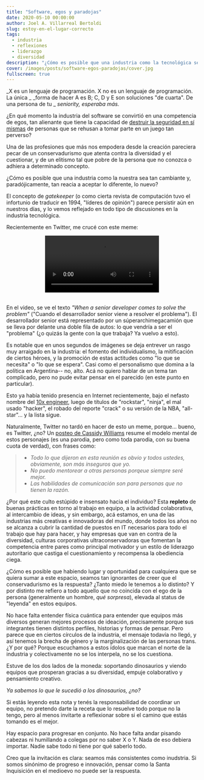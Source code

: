 ```yaml
---
title: "Software, egos y paradojas"
date: 2020-05-10 00:00:00
author: Joel A. Villarreal Bertoldi
slug: estoy-en-el-lugar-correcto
tags: 
  - industria
  - reflexiones
  - liderazgo
  - diversidad
description: "¿Cómo es posible que una industria como la tecnológica sea tan cambiante y, paradójicamente, tan reacia a aceptar lo diferente, lo nuevo?"
cover: /images/posts/software-egos-paradojas/cover.jpg
fullscreen: true
---
```


_X es un lenguaje de programación. X no es un lenguaje de programación. La única _
_forma de hacer A es B; C, D y E son soluciones "de cuarta". De una persona de tu _
_seniority, esperaba más._

¿En qué momento la industria del software se convirtió en una competencia de egos,
tan alienante que tiene la capacidad de 
[destruir la seguridad en sí mismas](/estoy-en-el-lugar-correcto) de personas
que se rehusan a tomar parte en un juego tan perverso?

Una de las profesiones que más nos empodera desde la creación pareciera pecar
de un conservadurismo que atenta contra la diversidad y el cuestionar, y de
un elitismo tal que pobre de la persona que no conozca o adhiera a determinado
concepto.

¿Cómo es posible que una industria como la nuestra sea tan cambiante y, paradójicamente,
tan reacia a aceptar lo diferente, lo nuevo?

El concepto de *gatekeeper* (o como cierta revista de computación tuvo el infortunio de
traducir en 1994, "líderes de opinión") parece persistir aún en nuestros días,
y lo vemos reflejado en todo tipo de discusiones en la industria tecnológica.

Recientemente en Twitter, me crucé con este meme:

<center>
    <video loop autoplay src="https://video.twimg.com/tweet_video/EXqXyVmWAAEiSMo.mp4" />
</center>
<br>

En el video, se ve el texto _"When a senior developer comes to solve the problem"_
("Cuando el desarrollador senior viene a resolver el problema"). El desarrollador
senior está representado por un súperarchimegacamión que se lleva por delante una
doble fila de autos: lo que vendría a ser el "problema" (¿o quizás la gente con la
que trabaja? Ya vuelvo a esto).

Es notable que en unos segundos de imágenes se deja entrever un rasgo muy arraigado
en la industria: el fomento del individualismo, la mitificación de ciertos héroes,
y la promoción de estas actitudes como "lo que se necesita" o "lo que se espera".
Casi como el personalismo que domina a la política en Argentina-- no, alto. Acá
no quiero hablar de un tema tan complicado, pero no pude evitar pensar en el parecido
(en este punto en particular).

Esto ya había tenido presencia en Internet recientemente, bajo el nefasto nombre del
[10x engineer](https://twitter.com/skirani/status/1149302828420067328), luego de
títulos de "rockstar", "ninja", el mal usado "hacker", el robado del reporte "crack"
o su versión de la NBA, "all-star"... y la lista sigue.

Naturalmente, Twitter no tardó en hacer de esto un meme, porque... bueno, es Twitter,
¿no? Un [posteo de Cassidy Williams](https://twitter.com/cassidoo/status/1150170262228201472)
resume el modelo mental de estos personajes (es una parodia, pero como toda parodia,
con su buena cuota de verdad), con frases como:

>- _Todo lo que dijeron en esta reunión es obvio y todos ustedes, obviamente, son_
>  _más inseguros que yo._
>- _No puedo mentorear a otras personas porqeue siempre seré mejor._
>- _Las habilidades de comunicación son para personas que no tienen la razón._

¿Por qué este culto estúpido e insensato hacia el individuo? Esta **repleto** de
buenas prácticas en torno al trabajo en equipo, a la actividad colaborativa,
al intercambio de ideas, y sin embargo, acá estamos, en una de las industrias más
creativas e innovadoras del mundo, donde todos los años no se alcanza a cubrir
la cantidad de puestos en IT necesarios para todo el trabajo que hay para hacer,
y hay empresas que van en contra de la diversidad, culturas corporativas ultraconservadoras
que fomentan la competencia entre pares como principal motivador y un estilo de liderazgo
autoritario que castiga el cuestionamiento y recompensa la obediencia ciega.

¿Cómo es posible que habiendo lugar y oportunidad para cualquiera que se quiera sumar
a este espacio, seamos tan ignorantes de creer que el conservadurismo es la respuesta?
¿Tanto miedo le tenemos a lo distinto? Y por distinto me refiero a todo aquello que no
coincida con el ego de la persona (generalmente un hombre, _qué sorpresa_), elevada
al status de "leyenda" en estos equipos.

No hace falta entender física cuántica para entender que equipos más diversos generan
mejores procesos de ideación, precisamente porque sus integrantes tienen distintos perfiles,
historias y formas de pensar. Pero parece que en ciertos círculos de la industria, el mensaje
todavía no llegó, y así tenemos la brecha de género y la marginalización de las personas
trans. ¿Y por qué? Porque escuchamos a estos ídolos que marcan el norte de la industria
y colectivamente no se los interpela, no se los cuestiona.

Estuve de los dos lados de la moneda: soportando dinosaurios y viendo equipos que
prosperan gracias a su diversidad, empuje colaborativo y pensamiento creativo.

_Ya sabemos lo que le sucedió a los dinosaurios, ¿no?_

Si estás leyendo esta nota y tenés la responsabilidad de coordinar un equipo,
no pretendo darte la receta que lo resuelve todo porque no la tengo, pero
al menos invitarte a reflexionar sobre si el camino que estás tomando es el mejor.

Hay espacio para progresar en conjunto. No hace falta andar pisando cabezas
ni humillando a colegas por no saber X o Y. Nada de eso debiera importar.
Nadie sabe todo ni tiene por qué saberlo todo.

Creo que la invitación es clara: seamos más consistentes como inudstria. Si somos
sinónimo de progreso e innovación, pensar como la Santa Inquisición en el medioevo
no puede ser la respuesta.




